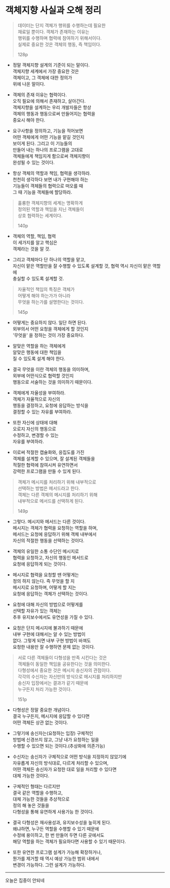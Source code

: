 # 객체지향 사실과 오해 정리
>데이터는 단지 객체가 행위를 수행하는데 필요한    
>재료일 뿐이다. 객체가 존재하는 이유는     
>행위를 수행하며 협력에 참여하기 위해서이다.     
>실제로 중요한 것은 객체의 행동, 즉 책임이다.   
>
>128p

* 정말 객체지향 설계의 기준이 되는 말이다.       
  객체지향 세계에서 가장 중요한 것은           
  객체이고, 그 객체에 대한 정의가        
  위에 나온 말이다.    
  
* 객체의 존재 이유는 협력이다.     
  오직 필요에 의해서 존재하고, 살아간다.   
  객체지향을 설계하는 우리 개발자들은 항상     
  객체의 행동과 행동으로써 만들어지는 협력을   
  중요시 해야 한다.   
  
* 요구사항을 정의하고, 기능을 적어보면   
  어떤 객체에게 어떤 기능을 맡길 것인지   
  보이게 된다. 그리고 이 기능들의   
  만들어 내는 하나의 프로그램을 고대로   
  객체들에게 책임지게 함으로써 객체지향이       
  완성될 수 있는 것이다.       
  
* 항상 객체의 역할과 책임, 협력을 생각하라.     
  천천히 생각하다 보면 내가 구현해야 하는    
  기능들이 객체들의 협력으로 떠오를 때   
  그 때 기능을 객체들에 할당하라.    
  
>훌륭한 객체지향의 세계는 명확하게    
>정의된 역할과 책임을 지닌 객체들이    
>상호 협력하는 세계이다.     
>
>140p

* 객체의 역할, 책임, 협력    
  이 세가지를 알고 핵심은    
  객체라는 것을 알 것.    
  
* 그리고 객체마다 단 하나의 역할을 맡고,   
  자신이 맡은 역할만을 잘 수행할 수 있도록
  설계할 것, 협력 역시 자신이 맡은 역할에    
  충실할 수 있도록 설계할 것.     
  
> 자율적인 책임의 특징은 객체가      
> 어떻게 해야 하는가가 아니라    
> 무엇을 하는가를 설명한다는 것이다.   
> 
>145p

* 어떻게는 중요하지 않다. 일단 하면 된다.     
  외부의서 어떤 요청을 객체에게 할 것인지     
  '무엇을' 을 정하는 것이 가장 중요하다.    
  
* 알맞은 역할을 하는 객체에게     
  알맞은 행동에 대한 책임을     
  질 수 있도록 설계 해야 한다.   
  
* 결국 무엇을 이란 객체의 행동을 의미하며,   
  외부에 어떤식으로 협력할 것인지    
  행동으로 서술하는 것을 의미하기 때문이다.    
  
* 객체에게 자율성을 부여하라.   
  객체가 자율적으로 자신의     
  행동을 결정하고, 요청에 응답하는 방식을    
  결정할 수 있는 자유를 부여하라.      
  
* 또한 자신에 상태에 대해    
  오로지 자신의 행동으로    
  수정하고, 변경할 수 있는   
  자유를 부여하라.   
  
* 이로써 적절한 캡슐화와, 응집도를 가진    
  객체를 설계할 수 있으며, 잘 설계된 객체들을   
  적절한 협력에 참여시켜 유연하면서   
  강력한 프로그램을 만들 수 있게 된다.   
  
>객체가 메시지를 처리하기 위해 내부적으로     
>선택하는 방법은 메서드라고 한다.    
>객체는 다른 객체의 메시지를 처리하기 위해    
>내부적으로 메서드를 선택하게 된다.     
>
>149p     

* 그렇다. 메시지와 메서드는 다른 것이다.      
  메시지는 객체가 협력을 요청하는 역할을 하며,      
  메서드는 요청에 응답하기 위해 객체 내부에서       
  자신의 적절한 행동을 선택하는 것이다.        
  
* 객체의 유일한 소통 수단인 메시지로      
  협력을 요청하고, 자신의 행동인 메서드로     
  요청에 응답하게 되는 것이다.      
  
* 메시지로 협력을 요청할 땐 어떻게는     
  정의 하지 않는다. 즉 무엇을 할 지      
  메시지로 요청하며, 어떻게 할 지는      
  요청에 응답하는 객체가 선택하는 것이다.     
  
* 요청에 대해 자신의 방법으로 어떻게를   
  선택할 자유가 있는 객체는   
  추후 유지보수에서도 유연성을 가질 수 있다.   
  
* 요청은 단지 메시지에 불과하기 때문에  
  내부 구현에 대해서는 알 수 있는 방법이    
  없다. 그렇게 되면 내부 구현 방법이 바껴도    
  요청한 내용만 잘 수행하면 문제 없는 것이다.   
  
>서로 다른 객체들이 다형성을 만족 시킨다는 것은     
>객체들이 동일한 책임을 공유한다는 것을 의미한다.    
>다형성에서 중요한 것은 메시지 송신자의 관점이다.   
>각각의 수신자는 자신만의 방식으로 메시지를 처리하지만     
>송신자 입장에서는 결과가 같기 때문에      
>누구든지 처리 가능한 것이다.          
>
>151p      

* 다형성은 정말 중요한 개념이다.   
  결국 누구든지, 메시지에 응답할 수 있다면   
  어떤 객체든 상관 없는 것이다.  
  
* 그렇기에 송신자는(요청하는 입장) 구체적인    
  방법에 신경쓰지 않고, 그냥 내가 요청하는 일을   
  수행할 수 있으면 되는 것이다.(추상화에 의존가능)    
  
* 수신자는 송신자가 구체적으로 어떤 방식을 지정하지 않았기에    
  자유롭게 자신의 방식대로, 다르게 처리할 수 있으며,     
  어떤 객체든 송신자가 요청한 대로 일을 처리할 수 있다면   
  대체 가능한 것이다.   
  
* 구체적인 형태는 다르지만    
  결국 같은 역할을 수행하고,   
  대체 가능한 것들을 추상적으로   
  정의 해 놓은 것들을    
  다형성을 통해 유연하게 사용가능 한 것이다.   
  
* 결국 다형성은 재사용성과, 유지보수성을 높히게 된다.    
  왜냐하면, 누구든 역할을 수행할 수 있기 때문에   
  수정에 용이하고, 한 번 만들어 두면 다른 곳에서도    
  해당 역할을 하는 객체가 필요하다면 사용할 수 있기 때문이다.    
  
* 또한 유연한 프로그램 설계가 가능해 확장하거나,    
  뭔가를 제거할 때 역시 예상 가능한 범위 내에서    
  변경이 가능하다. 그런 설계가 가능하다.    
***
오늘은 집중이 안되네 
  
